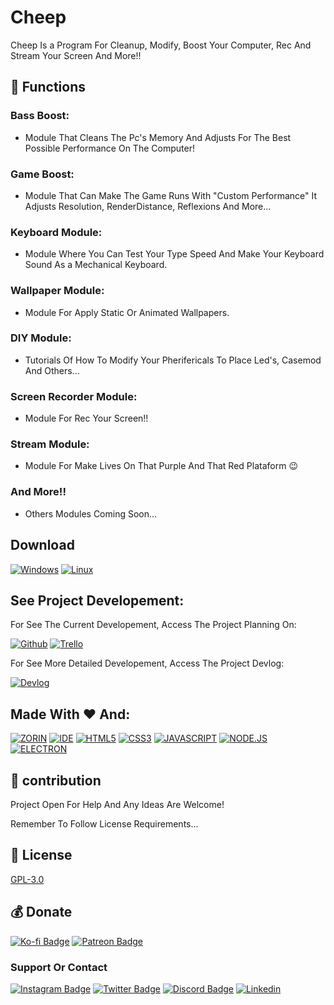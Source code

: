 # Cheep

Cheep Is a Program For Cleanup, Modify, Boost Your Computer, Rec And Stream Your Screen And More!!

## 🔧 Functions

### Bass Boost:
- Module That Cleans The Pc's Memory And Adjusts For The Best Possible Performance On The Computer!

### Game Boost:
- Module That Can Make The Game Runs With "Custom Performance" It Adjusts Resolution, RenderDistance, Reflexions And More...

### Keyboard Module:
- Module Where You Can Test Your Type Speed And Make Your Keyboard Sound As a Mechanical Keyboard.

### Wallpaper Module:
- Module For Apply Static Or Animated Wallpapers.

### DIY Module:
- Tutorials Of How To Modify Your Pherifericals To Place Led's, Casemod And Others...

### Screen Recorder Module:

- Module For Rec Your Screen!!

### Stream Module:

- Module For Make Lives On That Purple And That Red Plataform 😉

### And More!!

- Others Modules Coming Soon...

## Download

[![Windows](https://img.shields.io/badge/Windows-0078D6?style=for-the-badge&logo=windows&logoColor=white)](https://github.com/LuanderFarias/Cheep/releases)
[![Linux](https://img.shields.io/badge/Linux-FCC624?style=for-the-badge&logo=linux&logoColor=black)](https://github.com/LuanderFarias/Cheep/releases)

## See Project Developement:

For See The Current Developement, Access The Project Planning On:

[![Github](https://img.shields.io/badge/GitHub-100000?style=for-the-badge&logo=github&logoColor=white)](https://github.com/LuanderFarias/Cheep/projects/1)
[![Trello](https://img.shields.io/badge/Trello-0052CC?style=for-the-badge&logo=trello&logoColor=white)](https://trello.com/b/I0aytkIg/cheep)

For See More Detailed Developement, Access The Project Devlog:

[![Devlog](https://img.shields.io/badge/Devlog-999999?style=for-the-badge&logo=Files&logoColor=white
)](/Devlog.md)

## Made With ❤️ And:
[![ZORIN](https://img.shields.io/badge/Zorin_OS_16-0CC1F3?style=for-the-badge&logo=Zorin&logoColor=white)](https://zorin.com/)
[![IDE](https://img.shields.io/badge/Vscode-0078D4?style=for-the-badge&logo=visual%20studio%20code&logoColor=white)](https://code.visualstudio.com/)
[![HTML5](https://img.shields.io/badge/HTML5-E34F26?style=for-the-badge&logo=html5&logoColor=white)](https://developer.mozilla.org/pt-BR/docs/Web/HTML)
[![CSS3](https://img.shields.io/badge/CSS3-1572B6?style=for-the-badge&logo=css3&logoColor=white)](https://developer.mozilla.org/pt-BR/docs/Web/CSS)
[![JAVASCRIPT](https://img.shields.io/badge/JavaScript-F7DF1E?style=for-the-badge&logo=javascript&logoColor=black)](https://developer.mozilla.org/pt-BR/docs/Web/JavaScript)
[![NODE.JS](https://img.shields.io/badge/Node.js-339933?style=for-the-badge&logo=nodedotjs&logoColor=white)](https://nodejs.org)
[![ELECTRON](https://img.shields.io/badge/Electron-2B2E3A?style=for-the-badge&logo=electron&logoColor=9FEAF9)](https://www.electronjs.org/)

## 🤝 contribution

Project Open For Help And Any Ideas Are Welcome!

Remember To Follow License Requirements...

## 🔖 License

[GPL-3.0](https://choosealicense.com/licenses/gpl-3.0/)

## 💰 Donate
[![Ko-fi Badge](https://img.shields.io/badge/Ko--fi-F16061?style=for-the-badge&logo=ko-fi&logoColor=white)](https://ko-fi.com/luanderfarias)
[![Patreon Badge](https://img.shields.io/badge/Patreon-F96854?style=for-the-badge&logo=patreon&logoColor=white&link=https://patreon.com/LuanderFarias)](https://patreon.com/LuanderFarias)

### Support Or Contact

[![Instagram Badge](https://img.shields.io/badge/Instagram-E4405F?style=for-the-badge&logo=instagram&logoColor=white)](https://instagram.com/luanderfarias/)
[![Twitter Badge](https://img.shields.io/badge/Twitter-1DA1F2?style=for-the-badge&logo=twitter&logoColor=white)](https://twitter.com/LuanderFarias)
[![Discord Badge](https://img.shields.io/badge/Discord-7289DA?style=for-the-badge&logo=discord&logoColor=white&link=https://discord.gg/ZP7fGys)](https://discord.gg/ZP7fGys)
[![Linkedin](https://img.shields.io/badge/LinkedIn-0077B5?style=for-the-badge&logo=linkedin&logoColor=white)](https://www.linkedin.com/in/luander-de-faria-474269205/)
